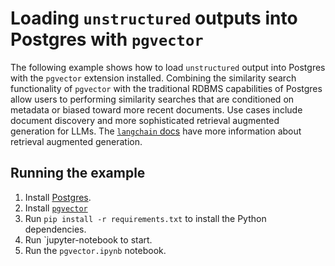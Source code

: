 # Loading `unstructured` outputs into Postgres with `pgvector`

The following example shows how to load `unstructured` output into Postgres with the
`pgvector` extension installed. Combining the similarity search functionality of
`pgvector` with the traditional RDBMS capabilities of Postgres allow users to performing
similarity searches that are conditioned on metadata or biased toward more recent documents.
Use cases include document discovery and more sophisticated retrieval augmented generation
for LLMs.
The [`langchain` docs](https://docs.langchain.com/docs/components/memory/) have more information
about retrieval augmented generation.

## Running the example
1. Install [Postgres](https://www.postgresql.org/docs/15/tutorial-install.html).
1. Install [`pgvector`](https://github.com/pgvector/pgvector)
1. Run `pip install -r requirements.txt` to install the Python dependencies.
1. Run `jupyter-notebook to start.
1. Run the `pgvector.ipynb` notebook.

